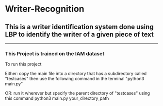 # Writer-Recognition
## This is a writer identification system done using LBP to identify the writer of a given piece of text
____________________________________________________________________

### This Project is trained on the IAM dataset 


To run this project

Either: 
copy the main file into a directory that has a subdirectory called "testcases"
then use the following command in the terminal "python3 main.py"

OR:
run it wherever but specify the parent directory of "testcases"
using this command python3 main.py your_directory_path
